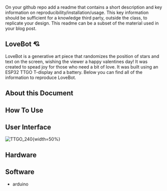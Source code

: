 On your github repo add a readme that contains a short description and key information on reproducibility/installation/usage. 
This key information should be sufficient for a knowledge third party, outside the class, to replicate your design. 
This readme can be a subset of the material used in your blog post.
## LoveBot 💘
LoveBot is a generative art piece that randomizes the position of stars and text on the screen, wishing the viewer a happy valentines day! It was created to spead joy for those who need a bit of love. It was built using an ESP32 TTGO T-display and a battery. Below you can find all of the information to reproduce LoveBot.

## About this Document


## How To Use


## User Interface
![TTGO_240](https://github.com/kyarasto/Module_One/assets/113846467/18610496-5c49-4d66-bd04-6f3cd73206c3){width=50%}

## Hardware

## Software
- arduino 
